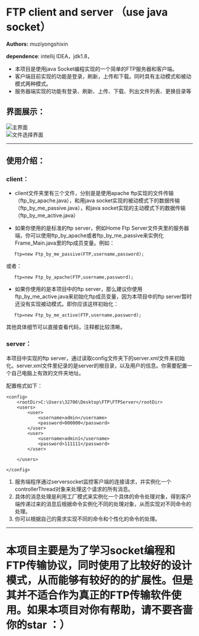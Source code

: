 # FTP client and server （use  java socket）
**Authors:** muziyongshixin

**dependence**: intellij IDEA，jdk1.8，

- 本项目是使用java Socket编程实现的一个简单的FTP服务器和客户端。
- 客户端目前实现的功能是登录，刷新，上传和下载。同时具有主动模式和被动模式两种模式。
- 服务器端实现的功能有登录、刷新、上传、下载、列出文件列表、更换目录等

## 界面展示：
![主界面](https://github.com/muziyongshixin/FTP-client-and-server-use-JAVA/blob/master/pic/client.png?raw=true "主界面")  
![文件选择界面](https://github.com/muziyongshixin/FTP-client-and-server-use-JAVA/blob/master/pic/dir_choose.png?raw=true"文件选择界面")  
- ---
## 使用介绍：

### client：


- client文件夹里有三个文件，分别是是使用apache ftp实现的文件传输（ftp_by_apache.java），和用java socket实现的被动模式下的数据传输（ftp_by_me_passive.java），和java socket实现的主动模式下的数据传输（ftp_by_me_active.java）


- 如果你使用的是标准的ftp server，例如Home Ftp Server文件夹里的服务器端，你可以使用ftp_by_apache或者ftp_by_me_passive来实例化Frame_Main.java里的ftp成员变量。例如：

```
   ftp=new Ftp_by_me_passive(FTP,username,password);

```
或者：

```
   ftp=new Ftp_by_apache(FTP,username,password);

```

- 如果你使用的是本项目中的ftp server，那么建议你使用ftp_by_me_active.java来初始化ftp成员变量，因为本项目中的ftp server暂时还没有实现被动模式。即你应该这样初始化：

```
   ftp=new Ftp_by_me_active(FTP,username,password);

```
其他具体细节可以直接查看代码，注释都比较清晰。


### server：
本项目中实现的ftp server，通过读取config文件夹下的server.xml文件来初始化。server.xml文件里纪录的是server的根目录，以及用户的信息。你需要配置一个自己电脑上有效的文件夹地址。

配置格式如下：

```  
<config>
    <rootDir>C:\Users\32706\Desktop\FTP\FTPServer</rootDir>
    <users>
        <user>
            <username>admin</username>
            <password>000000</password>
        </user>
        <user>
            <username>admin1</username>
            <password>111111</password>
        </user>

    </users>

</config>

```

1. 服务端程序通过serversocket监控客户端的连接请求，并实例化一个controllerThread对象来处理这个请求的所有消息。
2. 具体的消息处理是利用工厂模式来实例化一个具体的命令处理对象，得到客户端传递过来的消息后根据命令实例化不同的处理对象，从而实现对不同命令的处理。
3. 你可以根据自己的需求实现不同的命令和个性化的命令的处理。
  

-- -------

# 本项目主要是为了学习socket编程和FTP传输协议，同时使用了比较好的设计模式，从而能够有较好的的扩展性。但是其并不适合作为真正的FTP传输软件使用。如果本项目对你有帮助，请不要吝啬你的star ：）






